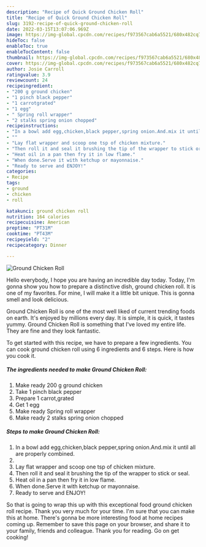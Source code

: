 ```yaml
---
description: "Recipe of Quick Ground Chicken Roll"
title: "Recipe of Quick Ground Chicken Roll"
slug: 3192-recipe-of-quick-ground-chicken-roll
date: 2022-03-15T13:07:06.969Z
image: https://img-global.cpcdn.com/recipes/f973567cab6a5521/680x482cq70/ground-chicken-roll-recipe-main-photo.jpg
hideToc: false
enableToc: true
enableTocContent: false
thumbnail: https://img-global.cpcdn.com/recipes/f973567cab6a5521/680x482cq70/ground-chicken-roll-recipe-main-photo.jpg
cover: https://img-global.cpcdn.com/recipes/f973567cab6a5521/680x482cq70/ground-chicken-roll-recipe-main-photo.jpg
author: Josie Carroll
ratingvalue: 3.9
reviewcount: 24
recipeingredient:
- "200 g ground chicken"
- "1 pinch black pepper"
- "1 carrotgrated"
- "1 egg"
- " Spring roll wrapper"
- "2 stalks spring onion chopped"
recipeinstructions:
- "In a bowl add egg,chicken,black pepper,spring onion.And.mix it until all are properly combined."
- ""
- "Lay flat wrapper and scoop one tsp of chicken mixture."
- "Then roll it and seal it brushing the tip of the wrapper to stick or seal."
- "Heat oil in a pan then fry it in low flame."
- "When done.Serve it with ketchup or mayonnaise."
- "Ready to serve and ENJOY!"
categories:
- Recipe
tags:
- ground
- chicken
- roll

katakunci: ground chicken roll 
nutrition: 164 calories
recipecuisine: American
preptime: "PT31M"
cooktime: "PT43M"
recipeyield: "2"
recipecategory: Dinner

---
```



![Ground Chicken Roll](https://img-global.cpcdn.com/recipes/f973567cab6a5521/680x482cq70/ground-chicken-roll-recipe-main-photo.jpg)

Hello everybody, I hope you are having an incredible day today. Today, I'm gonna show you how to prepare a distinctive dish, ground chicken roll. It is one of my favorites. For mine, I will make it a little bit unique. This is gonna smell and look delicious.

Ground Chicken Roll is one of the most well liked of current trending foods on earth. It's enjoyed by millions every day. It is simple, it is quick, it tastes yummy. Ground Chicken Roll is something that I've loved my entire life. They are fine and they look fantastic.




To get started with this recipe, we have to prepare a few ingredients. You can cook ground chicken roll using 6 ingredients and 6 steps. Here is how you cook it.

<!--inarticleads1-->

##### The ingredients needed to make Ground Chicken Roll:

1. Make ready 200 g ground chicken
1. Take 1 pinch black pepper
1. Prepare 1 carrot,grated
1. Get 1 egg
1. Make ready  Spring roll wrapper
1. Make ready 2 stalks spring onion chopped




<!--inarticleads2-->

##### Steps to make Ground Chicken Roll:

1. In a bowl add egg,chicken,black pepper,spring onion.And.mix it until all are properly combined.
1. 
1. Lay flat wrapper and scoop one tsp of chicken mixture.
1. Then roll it and seal it brushing the tip of the wrapper to stick or seal.
1. Heat oil in a pan then fry it in low flame.
1. When done.Serve it with ketchup or mayonnaise.
1. Ready to serve and ENJOY!



So that is going to wrap this up with this exceptional food ground chicken roll recipe. Thank you very much for your time. I'm sure that you can make this at home. There's gonna be more interesting food at home recipes coming up. Remember to save this page on your browser, and share it to your family, friends and colleague. Thank you for reading. Go on get cooking!

